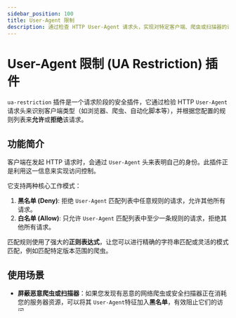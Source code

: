 ```yaml
---
sidebar_position: 100
title: User-Agent 限制
description: 通过检查 HTTP User-Agent 请求头，实现对特定客户端、爬虫或扫描器的访问控制。支持强大的正则表达式匹配，可配置黑名单或白名单模式。
---
```


# User-Agent 限制 (UA Restriction) 插件

`ua-restriction` 插件是一个请求阶段的安全插件，它通过检验 HTTP `User-Agent` 请求头来识别客户端类型（如浏览器、爬虫、自动化脚本等），并根据您配置的规则列表来**允许**或**拒绝**该请求。



## 功能简介

客户端在发起 HTTP 请求时，会通过 `User-Agent` 头来表明自己的身份。此插件正是利用这一信息来实现访问控制。

它支持两种核心工作模式：
1.  **黑名单 (Deny)**: 拒绝 `User-Agent` 匹配列表中任意规则的请求，允许其他所有请求。
2.  **白名单 (Allow)**: 只允许 `User-Agent` 匹配列表中至少一条规则的请求，拒绝其他所有请求。

匹配规则使用了强大的**正则表达式**，让您可以进行精确的字符串匹配或灵活的模式匹配，例如匹配特定版本范围的爬虫。

## 使用场景

* **屏蔽恶意爬虫或扫描器**：如果您发现有恶意的网络爬虫或安全扫描器正在消耗您的服务器资源，可以将其 `User-Agent`特征加入**黑名单**，有效阻止它们的访问。
* **阻止自动化脚本访问**：禁止已知的自动化工具或脚本库（如 `curl`, `python-requests`, `Go-http-client`）直接访问您的网站，强制所有访问必须通过浏览器。
* **只允许特定客户端访问**：对于内部 API 或特定应用场景，您可以配置一个**白名单**，只允许您自己开发的、拥有特定 `User-Agent` 的客户端访问。
* **防止搜索引擎索引测试环境**：在您的预发或测试环境中，可以将主流搜索引擎的爬虫（如 `Googlebot`, `Baiduspider`）加入**黑名单**，防止这些环境的内容被公开索引。

## 配置参数

在 `plugins.ua-restriction.toml` 文件中进行配置。

| 参数      | 类型             | 是否必需 | 默认值                   | 说明                                                                              |
| :-------- | :--------------- | :------- | :----------------------- | :-------------------------------------------------------------------------------- |
| `type`    | String           | **是**   | -                        | **（必需）** 限制类型。可选值为 `"deny"` (黑名单模式) 或 `"allow"` (白名单模式)。 |
| `ua_list` | Array of Strings | **是**   | `[]`                     | **（必需）** 一个包含一条或多条**正则表达式**的列表，用于匹配 `User-Agent` 头。   |
| `message` | String           | 否       | `"Request is forbidden"` | 当请求被拒绝时，返回给客户端的自定义提示信息。                                    |

---

## 完整示例

### 示例 1：使用黑名单屏蔽不友好的爬虫

**目标**：我们希望屏蔽掉 `BadBot` 和所有版本的 `SomeScanner` 对我们网站的访问。

1.  **配置插件 (`plugins.ua-blacklist.toml`)**:
    ```toml
    # 设置为黑名单模式
    type = "deny"
    
    # 定义要屏蔽的 User-Agent 的正则表达式
    # 注意：在 TOML 中，反斜杠 \ 需要转义为 \\
    ua_list = [
      # 精确匹配 "BadBot/1.0"
      "^BadBot/1.0$",
      # 匹配所有以 "SomeScanner/" 开头的 User-Agent
      "^SomeScanner/.*"
    ]
    ```

2.  **在 Location 中应用插件 (`location.toml`)**:
    ```toml
    # location.toml
    [locations.route-for-my-app]
    path = "/"
    upstream = "my-web-server"
    plugins = [
        "ua-blacklist",
        # ... 其他插件
    ]
    ```

### 访问效果

* 一个 `User-Agent` 为 `BadBot/1.0` 的请求会被立即拦截，并收到一个 `403 Forbidden` 响应。
* 一个 `User-Agent` 为 `SomeScanner/3.2` 的请求也会被拦截。
* 一个正常的浏览器请求，其 `User-Agent` 为 `Mozilla/5.0 ...`，将不受影响，正常转发到 `my-web-server`。

### 示例 2：使用白名单只允许移动 App 访问

**目标**：`/api/mobile/` 路径下的接口是专门为我们的移动 App 设计的，我们只允许我们自己的 App 访问。假设我们的 App 的 User-Agent 格式为 `MyApp/主版本号.次版本号` (例如 `MyApp/2.1`)。

1.  **配置插件 (`plugins.ua-whitelist-mobile.toml`)**:
    ```toml
    # 设置为白名单模式
    type = "allow"
    
    # 定义只允许我们 App 访问的 User-Agent 正则表达式
    # ^MyApp/\\d+\\.\\d+$ 匹配 "MyApp/" 开头，后跟 "数字.数字" 的格式
    ua_list = [
      "^MyApp/\\d+\\.\\d+$"
    ]
    ```

2.  **在 Location 中应用插件 (`location.toml`)**:
    ```toml
    # location.toml
    [locations.route-for-my-app]
    path = "/api/mobile/"
    upstream = "mobile-api-backend"
    plugins = [
        "ua-whitelist-mobile",
    ]
    ```

### 访问效果
* 一个 `User-Agent` 为 `MyApp/3.0` 的请求可以正常访问 `/api/mobile/` 路径。
* 任何来自浏览器（`Mozilla/5.0...`）或未知客户端的请求，在访问 `/api/mobile/` 时，都将被拦截并收到 `403 Forbidden` 响应。

## 注意事项

* ❗ **安全警告**：`User-Agent` 头是由客户端发送的，因此**可以被轻易伪造**。请不要将 User-Agent 限制作为您**唯一**的安全机制来保护关键或敏感的接口。它更适合作为一道辅助性的、增加攻击难度的防线，或者用于流量管理。
* **空 User-Agent**：如果一个请求**没有** `User-Agent` 头：
    * **白名单模式 (`allow`)**: 该请求**会被拒绝**，因为它不匹配任何允许的规则。
    * **黑名单模式 (`deny`)**: 该请求**会被允许**，因为它不匹配任何被禁止的规则。